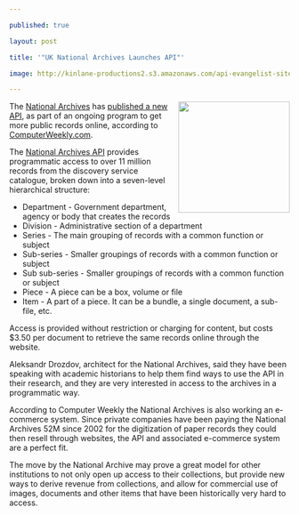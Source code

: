 ---
published: true
layout: post
title: '"UK National Archives Launches API"'
image: http://kinlane-productions2.s3.amazonaws.com/api-evangelist-site/blog/uk-national-archives-logo.png
---

<p>
     <a title="National Archives" href="http://www.nationalarchives.gov.uk/documentsonline/"><img src="https://kinlane-productions2.s3.amazonaws.com/api-evangelist/uk-national-archives-logo.png" alt="" width="200" align="right" /></a>The <a title="National Archives" href="http://www.nationalarchives.gov.uk/documentsonline/">National Archives</a> has <a title="published a new API" href="http://www.computerweekly.com/Articles/2011/09/02/247784/National-Archives-releases-public-application-programming-interface-for-11m.htm">published a new API</a>, as part of an ongoing program to get more public records online, according to <a title="ComputerWeekly.com" href="http://www.computerweekly.com">ComputerWeekly.com</a>.

<p>
     The <a title="National Archives API" href="http://labs.nationalarchives.gov.uk/wordpress/index.php/2011/09/the-national-archives-api/">National Archives API</a> provides programmatic access to over 11 million records from the discovery service catalogue, broken down into a seven-level hierarchical structure:

<ul>
     <li>Department - Government department, agency or body that creates the records
     </li>
     <li>Division - Administrative section of a department
     </li>
     <li>Series - The main grouping of records with a common function or subject
     </li>
     <li>Sub-series - Smaller groupings of records with a common function or subject
     </li>
     <li>Sub sub-series - Smaller groupings of records with a common function or subject
     </li>
     <li>Piece - A piece can be a box, volume or file
     </li>
     <li>Item - A part of a piece. It can be a bundle, a single document, a sub-file, etc.
     </li>
</ul>
<p>
     Access is provided without restriction or charging for content, but costs $3.50 per document to retrieve the same records online through the website.

<p>
     Aleksandr Drozdov, architect for the National Archives, said they have been speaking with academic historians to help them find ways to use the API in their research, and they are very interested in access to the archives in a programmatic way.

<p>
     According to Computer Weekly the National Archives is also working an e-commerce system. Since private companies have been paying the National Archives 52M since 2002 for the digitization of paper records they could then resell through websites, the API and associated e-commerce system are a perfect fit.

<p>
     The move by the National Archive may prove a great model for other institutions to not only open up access to their collections, but provide new ways to derive revenue from collections, and allow for commercial use of images, documents and other items that have been historically very hard to access.




